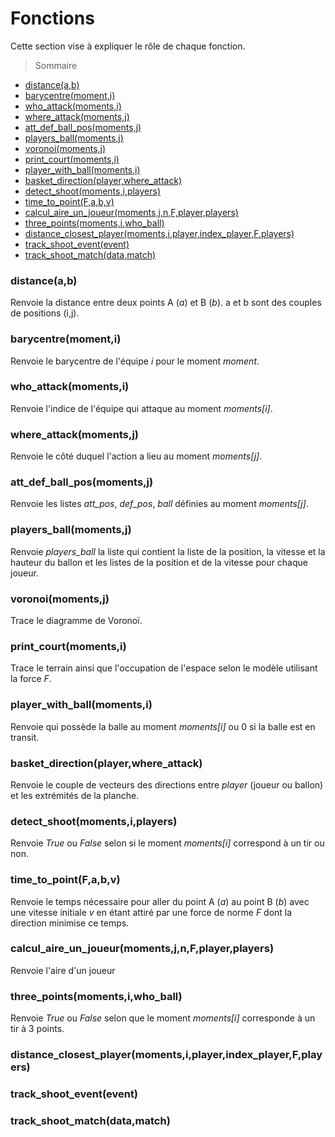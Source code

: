 
# Fonctions

Cette section vise à expliquer le rôle de chaque fonction. 

> Sommaire 
- [distance(a,b)](https://github.com/AmigoCap/MecaFootCo/blob/master/Travai_autour_trois_points/readme.md#distanceab)
- [barycentre(moment,i)](https://github.com/AmigoCap/MecaFootCo/blob/master/Travai_autour_trois_points/readme.md#barycentremomenti)
- [who_attack(moments,i)](https://github.com/AmigoCap/MecaFootCo/blob/master/Travai_autour_trois_points/readme.md#who_attackmomentsi)
- [where_attack(moments,j)](https://github.com/AmigoCap/MecaFootCo/blob/master/Travai_autour_trois_points/readme.md#where_attackmomentsj)
- [att_def_ball_pos(moments,j)](https://github.com/AmigoCap/MecaFootCo/blob/master/Travai_autour_trois_points/readme.md#att_def_ball_posmomentsj)
- [players_ball(moments,j)](https://github.com/AmigoCap/MecaFootCo/blob/master/Travai_autour_trois_points/readme.md#players_ballmomentsj)
- [voronoi(moments,j)](https://github.com/AmigoCap/MecaFootCo/blob/master/Travai_autour_trois_points/readme.md#voronoimomentsj)
- [print_court(moments,i)](https://github.com/AmigoCap/MecaFootCo/blob/master/Travai_autour_trois_points/readme.md#print_courtmomentsi)
- [player_with_ball(moments,i)](https://github.com/AmigoCap/MecaFootCo/blob/master/Travai_autour_trois_points/readme.md#print_courtmomentsi)
- [basket_direction(player,where_attack)](https://github.com/AmigoCap/MecaFootCo/blob/master/Travai_autour_trois_points/readme.md#player_with_ballmomentsi)
- [detect_shoot(moments,i,players)](https://github.com/AmigoCap/MecaFootCo/blob/master/Travai_autour_trois_points/readme.md#basket_directionplayerwhere_attack)
- [time_to_point(F,a,b,v)](https://github.com/AmigoCap/MecaFootCo/blob/master/Travai_autour_trois_points/readme.md#detect_shootmomentsiplayers)
- [calcul_aire_un_joueur(moments,j,n,F,player,players)](https://github.com/AmigoCap/MecaFootCo/blob/master/Travai_autour_trois_points/readme.md#distance_closest_playermomentsiplayerindex_playerfplayers)
- [three_points(moments,i,who_ball)](https://github.com/AmigoCap/MecaFootCo/blob/master/Travai_autour_trois_points/readme.md#three_pointsmomentsiwho_ball)
- [distance_closest_player(moments,i,player,index_player,F,players)](https://github.com/AmigoCap/MecaFootCo/blob/master/Travai_autour_trois_points/readme.md#distance_closest_playermomentsiplayerindex_playerfplayers)
- [track_shoot_event(event)](https://github.com/AmigoCap/MecaFootCo/blob/master/Travai_autour_trois_points/readme.md#track_shoot_eventevent)
- [track_shoot_match(data,match)](https://github.com/AmigoCap/MecaFootCo/blob/master/Travai_autour_trois_points/readme.md#track_shoot_matchdatamatch) 

### distance(a,b)
Renvoie la distance entre deux points A (*a*) et B (*b*).
a et b sont des couples de positions (i,j). 

### barycentre(moment,i)
Renvoie le barycentre de l'équipe *i* pour le moment *moment*.

### who_attack(moments,i)
Renvoie l'indice de l'équipe qui attaque au moment *moments[i]*.

### where_attack(moments,j)
Renvoie le côté duquel l'action a lieu au moment *moments[j]*.

### att_def_ball_pos(moments,j)
Renvoie les listes *att_pos*, *def_pos*, *ball* définies au moment *moments[j]*.

### players_ball(moments,j)
Renvoie *players_ball* la liste qui contient la liste de la position, la vitesse et la hauteur du ballon et les listes de la position et de la vitesse pour chaque joueur. 

### voronoi(moments,j)
Trace le diagramme de Voronoï.

### print_court(moments,i)
Trace le terrain ainsi que l'occupation de l'espace selon le modèle utilisant la force *F*.

### player_with_ball(moments,i)
Renvoie qui possède la balle au moment *moments[i]* ou 0 si la balle est en transit.

### basket_direction(player,where_attack)
Renvoie le couple de vecteurs des directions entre *player* (joueur ou ballon) et les extrémités de la planche.

### detect_shoot(moments,i,players)
Renvoie *True* ou *False* selon si le moment *moments[i]* correspond à un tir ou non.

### time_to_point(F,a,b,v)
Renvoie le temps nécessaire pour aller du point A (*a*) au point B (*b*) avec une vitesse initiale *v* en étant attiré par une force de norme *F* dont la direction minimise ce temps.

### calcul_aire_un_joueur(moments,j,n,F,player,players)
Renvoie l'aire d'un joueur 

### three_points(moments,i,who_ball)
Renvoie *True* ou *False* selon que le moment *moments[i]* corresponde à un tir à 3 points.

### distance_closest_player(moments,i,player,index_player,F,players)

### track_shoot_event(event)

### track_shoot_match(data,match)

